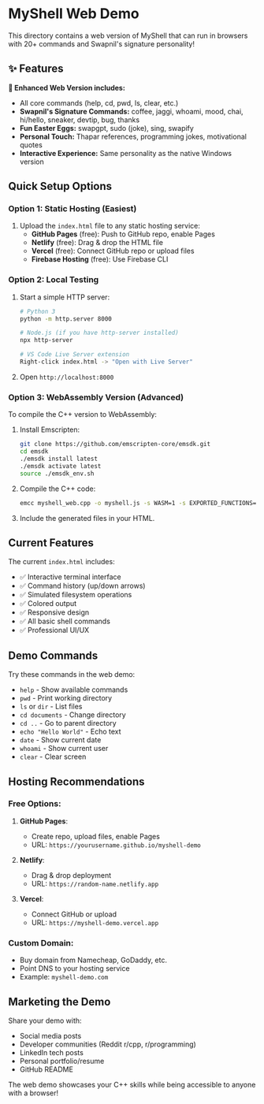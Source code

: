 # MyShell Web Demo

This directory contains a web version of MyShell that can run in browsers with 20+ commands and Swapnil's signature personality!

## ✨ Features

**🎯 Enhanced Web Version includes:**

- All core commands (help, cd, pwd, ls, clear, etc.)
- **Swapnil's Signature Commands:** coffee, jaggi, whoami, mood, chai, hi/hello, sneaker, devtip, bug, thanks
- **Fun Easter Eggs:** swapgpt, sudo (joke), sing, swapify
- **Personal Touch:** Thapar references, programming jokes, motivational quotes
- **Interactive Experience:** Same personality as the native Windows version

## Quick Setup Options

### Option 1: Static Hosting (Easiest)

1. Upload the `index.html` file to any static hosting service:
   - **GitHub Pages** (free): Push to GitHub repo, enable Pages
   - **Netlify** (free): Drag & drop the HTML file
   - **Vercel** (free): Connect GitHub repo or upload files
   - **Firebase Hosting** (free): Use Firebase CLI

### Option 2: Local Testing

1. Start a simple HTTP server:

   ```bash
   # Python 3
   python -m http.server 8000

   # Node.js (if you have http-server installed)
   npx http-server

   # VS Code Live Server extension
   Right-click index.html -> "Open with Live Server"
   ```

2. Open `http://localhost:8000`

### Option 3: WebAssembly Version (Advanced)

To compile the C++ version to WebAssembly:

1. Install Emscripten:

   ```bash
   git clone https://github.com/emscripten-core/emsdk.git
   cd emsdk
   ./emsdk install latest
   ./emsdk activate latest
   source ./emsdk_env.sh
   ```

2. Compile the C++ code:

   ```bash
   emcc myshell_web.cpp -o myshell.js -s WASM=1 -s EXPORTED_FUNCTIONS="['_main']" -s EXTRA_EXPORTED_RUNTIME_METHODS="['ccall', 'cwrap']" --bind
   ```

3. Include the generated files in your HTML.

## Current Features

The current `index.html` includes:

- ✅ Interactive terminal interface
- ✅ Command history (up/down arrows)
- ✅ Simulated filesystem operations
- ✅ Colored output
- ✅ Responsive design
- ✅ All basic shell commands
- ✅ Professional UI/UX

## Demo Commands

Try these commands in the web demo:

- `help` - Show available commands
- `pwd` - Print working directory
- `ls` or `dir` - List files
- `cd documents` - Change directory
- `cd ..` - Go to parent directory
- `echo "Hello World"` - Echo text
- `date` - Show current date
- `whoami` - Show current user
- `clear` - Clear screen

## Hosting Recommendations

### Free Options:

1. **GitHub Pages**:

   - Create repo, upload files, enable Pages
   - URL: `https://yourusername.github.io/myshell-demo`

2. **Netlify**:

   - Drag & drop deployment
   - URL: `https://random-name.netlify.app`

3. **Vercel**:
   - Connect GitHub or upload
   - URL: `https://myshell-demo.vercel.app`

### Custom Domain:

- Buy domain from Namecheap, GoDaddy, etc.
- Point DNS to your hosting service
- Example: `myshell-demo.com`

## Marketing the Demo

Share your demo with:

- Social media posts
- Developer communities (Reddit r/cpp, r/programming)
- LinkedIn tech posts
- Personal portfolio/resume
- GitHub README

The web demo showcases your C++ skills while being accessible to anyone with a browser!
